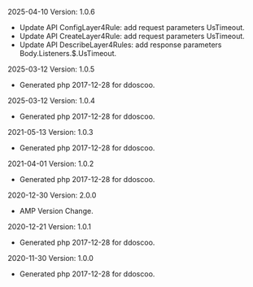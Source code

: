 2025-04-10 Version: 1.0.6
- Update API ConfigLayer4Rule: add request parameters UsTimeout.
- Update API CreateLayer4Rule: add request parameters UsTimeout.
- Update API DescribeLayer4Rules: add response parameters Body.Listeners.$.UsTimeout.


2025-03-12 Version: 1.0.5
- Generated php 2017-12-28 for ddoscoo.

2025-03-12 Version: 1.0.4
- Generated php 2017-12-28 for ddoscoo.

2021-05-13 Version: 1.0.3
- Generated php 2017-12-28 for ddoscoo.

2021-04-01 Version: 1.0.2
- Generated php 2017-12-28 for ddoscoo.

2020-12-30 Version: 2.0.0
- AMP Version Change.

2020-12-21 Version: 1.0.1
- Generated php 2017-12-28 for ddoscoo.

2020-11-30 Version: 1.0.0
- Generated php 2017-12-28 for ddoscoo.

